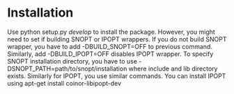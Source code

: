 # Installation

Use python setup.py *develop* to install the package.
However, you might need to set if building SNOPT or IPOPT wrappers.
If you do not build SNOPT wrapper, you have to add -DBUILD_SNOPT=OFF to previous command.
Similarly, add -DBUILD_IPOPT=OFF disables IPOPT wrapper.
To specify SNOPT installation directory, you have to use -DSNOPT_PATH=path/to/snopt/installation where include and lib directory exists.
Similarly for IPOPT, you use similar commands.
You can install IPOPT using apt-get install coinor-libipopt-dev
